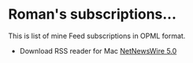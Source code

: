# Roman's subscriptions...

This is list of mine Feed subscriptions in OPML format.

* Download RSS reader for Mac [NetNewsWire 5.0](https://ranchero.com/netnewswire/)